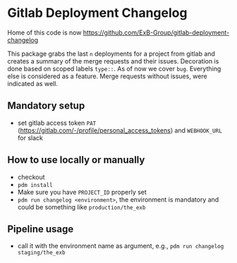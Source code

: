 # Gitlab Deployment Changelog

Home of this code is now https://github.com/ExB-Group/gitlab-deployment-changelog 

This package grabs the last `n` deployments for a project from gitlab and creates a summary of the merge requests
and their issues. Decoration is done based on scoped labels `type::`. As of now we cover `bug`. Everything else is
considered as a feature. Merge requests without issues, were indicated as well.

## Mandatory setup 

- set gitlab access token `PAT` (https://gitlab.com/-/profile/personal_access_tokens)  and `WEBHOOK_URL` for slack

## How to use locally or manually

- checkout
- `pdm install`
- Make sure you have `PROJECT_ID` properly set
- `pdm run changelog <environment>`, the environment is mandatory and could be something like `production/the_exb` 

## Pipeline usage

- call it with the environment name as argument, e.g., `pdm run changelog staging/the_exb`

